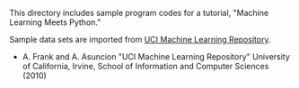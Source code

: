 This directory includes sample program codes for a tutorial, "Machine Learning Meets Python."

Sample data sets are imported from [UCI Machine Learning Repository](http://archive.ics.uci.edu/ml).

* A. Frank and A. Asuncion "UCI Machine Learning Repository" University of California, Irvine, School of Information and Computer Sciences (2010)
